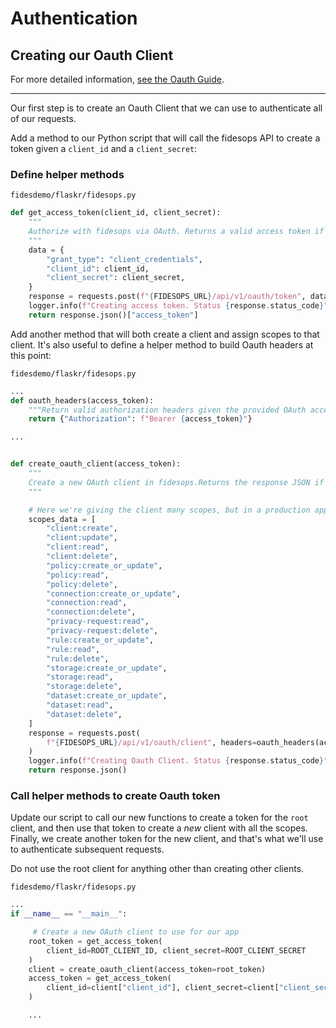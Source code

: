 # Authentication

## Creating our Oauth Client

For more detailed information, [see the Oauth Guide](../guides/oauth.md).

---

Our first step is to create an Oauth Client that we can use to authenticate all of our requests.

Add a method to our Python script that will call the fidesops API to create a token given a `client_id` and a `client_secret`:


### Define helper methods
`fidesdemo/flaskr/fidesops.py`

```python
def get_access_token(client_id, client_secret):
    """
    Authorize with fidesops via OAuth. Returns a valid access token if successful.
    """
    data = {
        "grant_type": "client_credentials",
        "client_id": client_id,
        "client_secret": client_secret,
    }
    response = requests.post(f"{FIDESOPS_URL}/api/v1/oauth/token", data=data)
    logger.info(f"Creating access token. Status {response.status_code}")
    return response.json()["access_token"]
```

Add another method that will both create a client and assign scopes to that client. It's also useful to define a helper method to build 
Oauth headers at this point:

`fidesdemo/flaskr/fidesops.py`

```python
...
def oauth_headers(access_token):
    """Return valid authorization headers given the provided OAuth access token"""
    return {"Authorization": f"Bearer {access_token}"}
```

```python
...


def create_oauth_client(access_token):
    """
    Create a new OAuth client in fidesops.Returns the response JSON if successful.
    """

    # Here we're giving the client many scopes, but in a production app, just give the client the scopes they actually need.
    scopes_data = [
        "client:create",
        "client:update",
        "client:read",
        "client:delete",
        "policy:create_or_update",
        "policy:read",
        "policy:delete",
        "connection:create_or_update",
        "connection:read",
        "connection:delete",
        "privacy-request:read",
        "privacy-request:delete",
        "rule:create_or_update",
        "rule:read",
        "rule:delete",
        "storage:create_or_update",
        "storage:read",
        "storage:delete",
        "dataset:create_or_update",
        "dataset:read",
        "dataset:delete",
    ]
    response = requests.post(
        f"{FIDESOPS_URL}/api/v1/oauth/client", headers=oauth_headers(access_token), json=scopes_data
    )
    logger.info(f"Creating Oauth Client. Status {response.status_code}")
    return response.json()

```

### Call helper methods to create Oauth token

Update our script to call our new functions to create a token for the `root` client, and then use that token to create a *new* client 
with all the scopes.  Finally, we create another token for the new client, and that's what we'll use to 
authenticate subsequent requests.

Do not use the root client for anything other than creating other clients. 

`fidesdemo/flaskr/fidesops.py`
```python
...
if __name__ == "__main__":

     # Create a new OAuth client to use for our app
    root_token = get_access_token(
        client_id=ROOT_CLIENT_ID, client_secret=ROOT_CLIENT_SECRET
    )
    client = create_oauth_client(access_token=root_token)
    access_token = get_access_token(
        client_id=client["client_id"], client_secret=client["client_secret"]
    )

    ...
```
